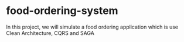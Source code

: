 # food-ordering-system
In this project, we will simulate a food ordering application which is use Clean Architecture, CQRS and SAGA
